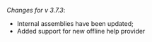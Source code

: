 _Changes for v 3.7.3_:
- Internal assemblies have been updated;
- Added support for new offline help provider
